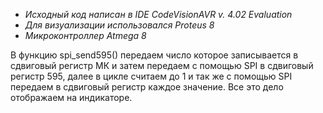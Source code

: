- _Исходный код написан в IDE CodeVisionAVR v. 4.02 Evaluation_
- _Для визуализации использовался Proteus 8_
- _Микроконтроллер Atmega 8_

В функцию spi_send595() передаем число которое записывается в сдвиговый регистр МК и затем передаем с помощью SPI в сдвиговый регистр 595,
далее в цикле считаем до 1 и так же с помощью SPI передаем в сдвиговый регистр каждое значение. Все это дело отображаем на индикаторе.
